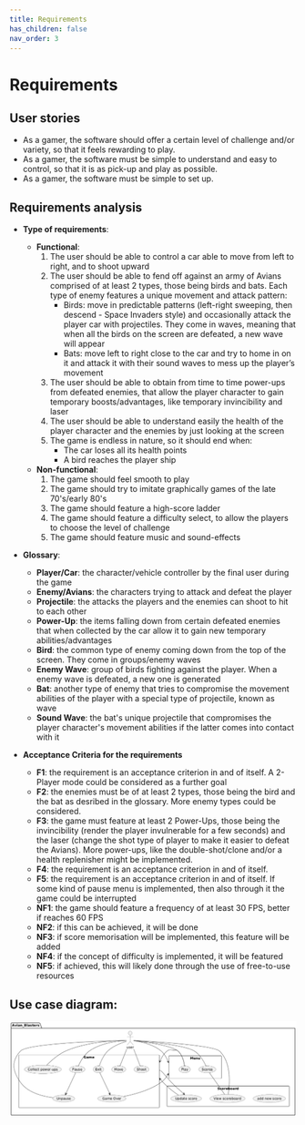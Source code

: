 ```yaml
---
title: Requirements
has_children: false
nav_order: 3
---
```


# Requirements

## User stories

- As a gamer, the software should offer a certain level of challenge and/or variety, so that it feels rewarding to play.
- As a gamer, the software must be simple to understand and easy to control, so that it is as pick-up and play as possible.
- As a gamer, the software must be simple to set up.

## Requirements analysis

- **Type of requirements**:
    - **Functional**:
        1. The user should be able to control a car able to move from left to right, and to shoot upward
        2. The user should be able to fend off against an army of Avians comprised of at least 2 types, those being birds and bats. Each type of enemy features a unique movement and attack pattern:
            - Birds: move in predictable patterns (left-right sweeping, then descend - Space Invaders style) and occasionally attack the player car with projectiles. They come in waves, meaning that when all the birds on the screen are defeated, a new wave will appear
            - Bats: move left to right close to the car and try to home in on it and attack it with their sound waves to mess up the player’s movement
        3. The user should be able to obtain from time to time power-ups from defeated enemies, that allow the player character to gain temporary boosts/advantages, like temporary invincibility and laser
        4. The user should be able to understand easily the health of the player character and the enemies by just looking at the screen
        5. The game is endless in nature, so it should end when:
            - The car loses all its health points
            - A bird reaches the player ship
    - **Non-functional**:
        1. The game should feel smooth to play
        2. The game should try to imitate graphically games of the late 70's/early 80's
        3. The game should feature a high-score ladder
        4. The game should feature a difficulty select, to allow the players to choose the level of challenge
        5. The game should feature music and sound-effects

- **Glossary**:
    - **Player/Car**: the character/vehicle controller by the final user during the game
    - **Enemy/Avians**: the characters trying to attack and defeat the player
    - **Projectile**: the attacks the players and the enemies can shoot to hit to each other
    - **Power-Up**: the items falling down from certain defeated enemies that when collected by the car allow it to gain new temporary abilities/advantages
    - **Bird**: the common type of enemy coming down from the top of the screen. They come in groups/enemy waves
    - **Enemy Wave**: group of birds fighting against the player. When a enemy wave is defeated, a new one is generated
    - **Bat**: another type of enemy that tries to compromise the movement abilities of the player with a special type of projectile, known as wave
    - **Sound Wave**: the bat's unique projectile that compromises the player character's movement abilities if the latter comes into contact with it

- **Acceptance Criteria for the requirements**
    - **F1**: the requirement is an acceptance criterion in and of itself. A 2-Player mode could be considered as a further goal
    - **F2**: the enemies must be of at least 2 types, those being the bird and the bat as desribed in the glossary. More enemy types could be considered.
    - **F3**: the game must feature at least 2 Power-Ups, those being the invincibility (render the player invulnerable for a few seconds) and the laser (change the shot type of player to make it easier to defeat the Avians). More power-ups, like the double-shot/clone and/or a health replenisher might be implemented.
    - **F4**: the requirement is an acceptance criterion in and of itself.
    - **F5**: the requirement is an acceptance criterion in and of itself. If some kind of pause menu is implemented, then also through it the game could be interrupted
    - **NF1**: the game should feature a frequency of at least 30 FPS, better if reaches 60 FPS
    - **NF2**: if this can be achieved, it will be done
    - **NF3**: if score memorisation will be implemented, this feature will be added
    - **NF4**: if the concept of difficulty is implemented, it will be featured
    - **NF5**: if achieved, this will likely done through the use of free-to-use resources

## Use case diagram:

![Use case UML diagram](../../pictures/Use_Case_UML_diagram.png)
